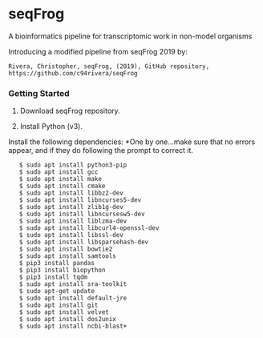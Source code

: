 # seqFrog
 A bioinformatics pipeline for transcriptomic work in non-model organisms
 
 Introducing a modified pipeline from seqFrog 2019 by:
 
 `Rivera, Christopher, seqFrog, (2019), GitHub repository, https://github.com/c94rivera/seqFrog`
 
 
 ### Getting Started
 
 1. Download seqFrog repository.
 
 2. Install Python (v3).
 
 Install the following dependencies:
  *One by one...make sure that no errors appear, and if they do following the prompt to correct it.
 
 ```
 	$ sudo apt install python3-pip
	$ sudo apt install gcc
	$ sudo apt install make
	$ sudo apt install cmake
	$ sudo apt install libbz2-dev
	$ sudo apt install libncurses5-dev
	$ sudo apt install zlib1g-dev
	$ sudo apt install libncursesw5-dev
	$ sudo apt install liblzma-dev
	$ sudo apt install libcurl4-openssl-dev
	$ sudo apt install libssl-dev
	$ sudo apt install libsparsehash-dev
	$ sudo apt install bowtie2
	$ sudo apt install samtools
	$ pip3 install pandas
	$ pip3 install biopython
	$ pip3 install tqdm
 	$ sudo apt install sra-toolkit
 	$ sudo apt-get update
 	$ sudo apt install default-jre
 	$ sudo apt install git
 	$ sudo apt install velvet
 	$ sudo apt install dos2unix
 	$ sudo apt install ncbi-blast+
 ```
 
 
